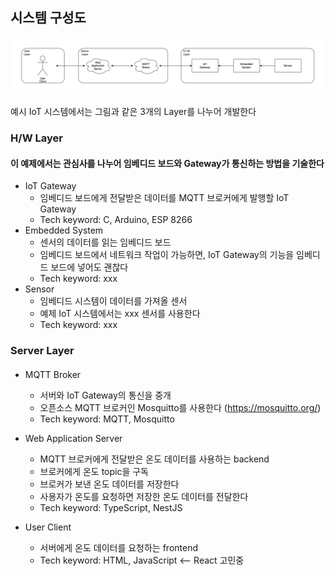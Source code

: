 ## 시스템 구성도

![](resources/iot_system_layer.png)

예시 IoT 시스템에서는 그림과 같은 3개의 Layer를 나누어 개발한다

### H/W Layer

#### 이 예제에서는 관심사를 나누어 임베디드 보드와 Gateway가 통신하는 방법을 기술한다

- IoT Gateway
  - 임베디드 보드에게 전달받은 데이터를 MQTT 브로커에게 발행할 IoT Gateway
  - Tech keyword: C, Arduino, ESP 8266 
- Embedded System
  - 센서의 데이터를 읽는 임베디드 보드
  - 임베디드 보드에서 네트워크 작업이 가능하면, IoT Gateway의 기능을 임베디드 보드에 넣어도 괜찮다
  - Tech keyword: xxx
- Sensor
  - 임베디드 시스템이 데이터를 가져올 센서
  - 예제 IoT 시스템에서는 xxx 센서를 사용한다
  - Tech keyword: xxx

  
  
### Server Layer

#### 

- MQTT Broker
  - 서버와 IoT Gateway의 통신을 중개
  - 오픈소스 MQTT 브로커인 Mosquitto를 사용한다 (https://mosquitto.org/)
  - Tech keyword: MQTT, Mosquitto


- Web Application Server
  - MQTT 브로커에게 전달받은 온도 데이터를 사용하는 backend
  - 브로커에게 온도 topic을 구독
  - 브로커가 보낸 온도 데이터를 저장한다
  - 사용자가 온도를 요청하면 저장한 온도 데이터를 전달한다
  - Tech keyword: TypeScript, NestJS


- User Client
  - 서버에게 온도 데이터를 요청하는 frontend
  - Tech keyword: HTML, JavaScript <-- React 고민중
  
